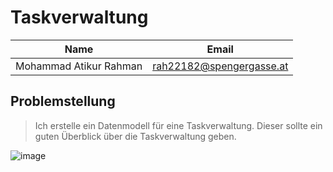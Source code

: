 # Taskverwaltung
Name                    | Email
----------------------- | -------------
Mohammad Atikur Rahman  | rah22182@spengergasse.at

## Problemstellung
> Ich erstelle ein Datenmodell für eine Taskverwaltung. Dieser sollte ein guten Überblick über die Taskverwaltung geben.

![image](https://user-images.githubusercontent.com/113604671/214057953-3932c29e-31bf-417d-b057-4edf6e7f57f8.png)
